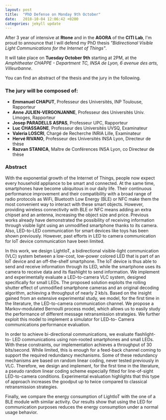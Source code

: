 ```yaml
---
layout: post
title:  "PhD Defense on Monday 9th October"
date:   2018-10-04 12:06:42 +0200
categories: jekyll update
---
```


After 3 year of intensive at **Rtone** and in the **AGORA** of the **CITI Lab**, I'm proud to announce that I will defend  my PhD thesis *"Bidirectional Visible Light Communications for the Internet of Things"*.

It will take place on **Tuesday October 9th** starting at 2PM, at the *Amphitheater CHAPPE - Department TC, INSA de Lyon, 6 avenue des arts, Villeurbanne*.

You can find an abstract of the thesis and the jury in the following.

### The jury will be composed of:

* **Emmanuel CHAPUT**, Professeur des Universités, INP Toulouse, Rapporteur
* **Anne JULIEN-VERGONJANNE**, Professeur des Universités Univ. Limoges, Rapporteur
* **Josep PARADELLS ASPAS**, Professeur UPC, Rapporteur
* **Luc CHASSAGNE**, Professeur des Universités UVSQ, Examinateur
* **Valeria LOSCRI**, Chargé de Recherche INRIA Lille, Examinateur
* **Hervé RIVANO**, Professeur des Universités INSA Lyon, Directeur de thèse
* **Razvan STANICA**, Maître de Conférences INSA Lyon, co Directeur de thèse

### Abstract

With the exponential growth of the Internet of Things, people now expect every household appliance to be smart and connected. At the same time, smartphones have become ubiquitous in our daily life. Their continuous performance improvement and their compatibility with a broad range of radio protocols as WiFi, Bluetooth Low Energy (BLE) or NFC make them the most convenient way to interact with these smart objects. However, providing wireless connectivity with BLE or NFC means adding an extra chipset and an antenna, increasing the object size and price. Previous works already have demonstrated the possibility of receiving information through visible light using an unmodified smartphone thanks to its camera. Also, LED-to-LED communication for smart devices like toys has been shown previously. However, past efforts in LED to camera communication for IoT device communication have been limited.

In this work, we design LightIoT, a bidirectional visible-light communication (VLC) system between a low-cost, low-power colored LED that is part of an IoT device and an off-the-shelf smartphone. The IoT device is thus able to send and receive information through its LED, while the smartphone uses its camera to receive data and its flashlight to send information. We implement and experimentally evaluate a LED-to-camera VLC system, designed specifically for small LEDs. The proposed solution exploits the rolling shutter effect of unmodified smartphone cameras and an original decoding algorithm, achieving a throughput of nearly 2 kb/s.
Based on the insight gained from an extensive experimental study, we model, for the first time in the literature, the LED-to-camera communication channel. We propose a Markov-modulated Bernoulli process model, which allows us to easily study the performance of different message retransmission strategies. We further exploit this model to implement a simulator for LED-to- Camera communications performance evaluation.

In order to achieve bi-directional communications, we evaluate flashlight-to- LED communications using non-rooted smartphones and small LEDs. With these constraints, our implementation achieves a throughput of 30 bits/second. While limited, this is enough for a feed-back channel coming to support the required redundancy mechanisms. Some of these redundancy mechanisms are based on random linear coding, never tested previously in VLC.
Therefore, we design and implement, for the first time in the literature, a pseudo random linear coding scheme especially fitted for line-of-sight LED-to-camera conditions. Experimental evaluation highlights that this type of approach increases the goodput up to twice compared to classical retransmission strategies.

Finally, we compare the energy consumption of LightIoT with the one of a BLE module with similar activity. Our results show that using the LED for communication purposes reduces the energy consumption under a normal usage behavior.
